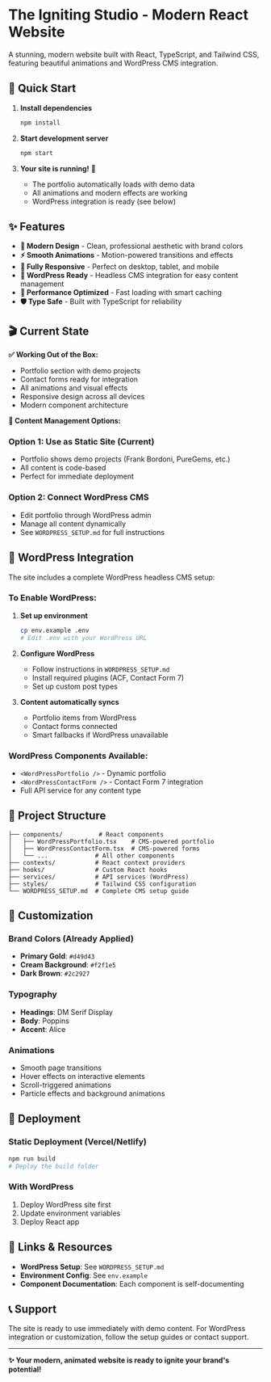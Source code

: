 # The Igniting Studio - Modern React Website

A stunning, modern website built with React, TypeScript, and Tailwind CSS, featuring beautiful animations and WordPress CMS integration.

## 🚀 Quick Start

1. **Install dependencies**
   ```bash
   npm install
   ```

2. **Start development server**
   ```bash
   npm start
   ```

3. **Your site is running!** 🎉
   - The portfolio automatically loads with demo data
   - All animations and modern effects are working
   - WordPress integration is ready (see below)

## ✨ Features

- **🎨 Modern Design** - Clean, professional aesthetic with brand colors
- **⚡ Smooth Animations** - Motion-powered transitions and effects
- **📱 Fully Responsive** - Perfect on desktop, tablet, and mobile
- **🔗 WordPress Ready** - Headless CMS integration for easy content management
- **🎯 Performance Optimized** - Fast loading with smart caching
- **🛡️ Type Safe** - Built with TypeScript for reliability

## 🎬 Current State

**✅ Working Out of the Box:**
- Portfolio section with demo projects
- Contact forms ready for integration
- All animations and visual effects
- Responsive design across all devices
- Modern component architecture

**📝 Content Management Options:**

### Option 1: Use as Static Site (Current)
- Portfolio shows demo projects (Frank Bordoni, PureGems, etc.)
- All content is code-based
- Perfect for immediate deployment

### Option 2: Connect WordPress CMS
- Edit portfolio through WordPress admin
- Manage all content dynamically
- See `WORDPRESS_SETUP.md` for full instructions

## 🔧 WordPress Integration

The site includes a complete WordPress headless CMS setup:

### To Enable WordPress:

1. **Set up environment**
   ```bash
   cp env.example .env
   # Edit .env with your WordPress URL
   ```

2. **Configure WordPress**
   - Follow instructions in `WORDPRESS_SETUP.md`
   - Install required plugins (ACF, Contact Form 7)
   - Set up custom post types

3. **Content automatically syncs**
   - Portfolio items from WordPress
   - Contact forms connected
   - Smart fallbacks if WordPress unavailable

### WordPress Components Available:
- `<WordPressPortfolio />` - Dynamic portfolio
- `<WordPressContactForm />` - Contact Form 7 integration
- Full API service for any content type

## 📁 Project Structure

```
├── components/          # React components
│   ├── WordPressPortfolio.tsx    # CMS-powered portfolio
│   ├── WordPressContactForm.tsx  # CMS-powered forms
│   └── ...             # All other components
├── contexts/           # React context providers
├── hooks/              # Custom React hooks
├── services/           # API services (WordPress)
├── styles/             # Tailwind CSS configuration
└── WORDPRESS_SETUP.md  # Complete CMS setup guide
```

## 🎨 Customization

### Brand Colors (Already Applied)
- **Primary Gold**: `#d49d43`
- **Cream Background**: `#f2f1e5`
- **Dark Brown**: `#2c2927`

### Typography
- **Headings**: DM Serif Display
- **Body**: Poppins
- **Accent**: Alice

### Animations
- Smooth page transitions
- Hover effects on interactive elements
- Scroll-triggered animations
- Particle effects and background animations

## 🚀 Deployment

### Static Deployment (Vercel/Netlify)
```bash
npm run build
# Deploy the build folder
```

### With WordPress
1. Deploy WordPress site first
2. Update environment variables
3. Deploy React app

## 🔗 Links & Resources

- **WordPress Setup**: See `WORDPRESS_SETUP.md`
- **Environment Config**: See `env.example`
- **Component Documentation**: Each component is self-documenting

## 📞 Support

The site is ready to use immediately with demo content. For WordPress integration or customization, follow the setup guides or contact support.

---

**✨ Your modern, animated website is ready to ignite your brand's potential!**